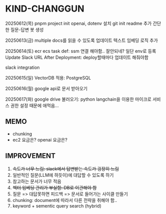 # KIND-CHANGGUN

20250612(목)
pnpm project init
openai, dotenv 설치
git init
readme 추가
간단한 질문-답변 봇 생성

20250613(금)
multiple docs를 읽을 수 있도록 업데이트
텍스트 임베딩 로직 추가

20250614(토)
ecr
ecs
task def: ssm 연결 해야함.. 잘안되네? 일단 env로 등록
Update Slack URL After Deployment: deploy할때마다 업데이트 해줘야함

slack integration

20250615(일)
VectorDB 적용: PostgreSQL

20250616(월)
google api로 문서 받아오기

20250617(화)
google drive 불러오기: python langchain을 이용한 마이크로 서비스
권한 설정 때문에 애먹음...

## MEMO

- chunking
- ec2 요금은? openai 요금은?

## IMPROVEMENT

1. ~~속도가 너무 느림: slack에서 답변받는 속도가 굉장히 느림~~
2. 일반적인 질문(LLM에 하듯이)에 대답할 수 있도록 하기
3. 참고하는 문서가 너무 적음
4. ~~벡터 임베딩 관리가 부실함: DB로 이관해야 함~~
5. 질문 => 대답못하면 피드백 => 문서로 들어가는 사이클 만들기
6. chunking: document에 따라서 다른 전략을 취해야 함..
7. keyword + sementic query search (hybrid)
